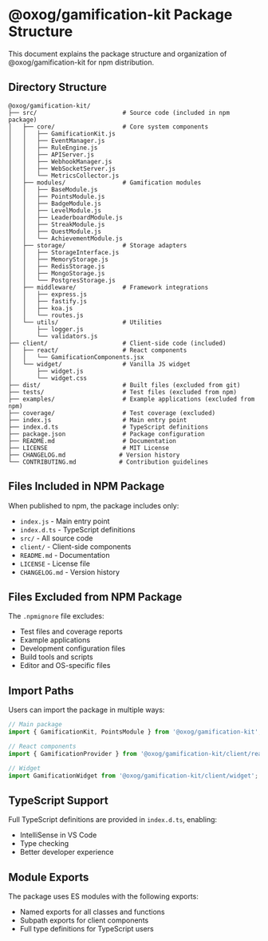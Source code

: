 # @oxog/gamification-kit Package Structure

This document explains the package structure and organization of @oxog/gamification-kit for npm distribution.

## Directory Structure

```
@oxog/gamification-kit/
├── src/                        # Source code (included in npm package)
│   ├── core/                   # Core system components
│   │   ├── GamificationKit.js
│   │   ├── EventManager.js
│   │   ├── RuleEngine.js
│   │   ├── APIServer.js
│   │   ├── WebhookManager.js
│   │   ├── WebSocketServer.js
│   │   └── MetricsCollector.js
│   ├── modules/                # Gamification modules
│   │   ├── BaseModule.js
│   │   ├── PointsModule.js
│   │   ├── BadgeModule.js
│   │   ├── LevelModule.js
│   │   ├── LeaderboardModule.js
│   │   ├── StreakModule.js
│   │   ├── QuestModule.js
│   │   └── AchievementModule.js
│   ├── storage/                # Storage adapters
│   │   ├── StorageInterface.js
│   │   ├── MemoryStorage.js
│   │   ├── RedisStorage.js
│   │   ├── MongoStorage.js
│   │   └── PostgresStorage.js
│   ├── middleware/             # Framework integrations
│   │   ├── express.js
│   │   ├── fastify.js
│   │   ├── koa.js
│   │   └── routes.js
│   └── utils/                  # Utilities
│       ├── logger.js
│       └── validators.js
├── client/                     # Client-side code (included)
│   ├── react/                  # React components
│   │   └── GamificationComponents.jsx
│   └── widget/                 # Vanilla JS widget
│       ├── widget.js
│       └── widget.css
├── dist/                       # Built files (excluded from git)
├── tests/                      # Test files (excluded from npm)
├── examples/                   # Example applications (excluded from npm)
├── coverage/                   # Test coverage (excluded)
├── index.js                    # Main entry point
├── index.d.ts                  # TypeScript definitions
├── package.json                # Package configuration
├── README.md                   # Documentation
├── LICENSE                     # MIT License
├── CHANGELOG.md               # Version history
└── CONTRIBUTING.md            # Contribution guidelines
```

## Files Included in NPM Package

When published to npm, the package includes only:
- `index.js` - Main entry point
- `index.d.ts` - TypeScript definitions
- `src/` - All source code
- `client/` - Client-side components
- `README.md` - Documentation
- `LICENSE` - License file
- `CHANGELOG.md` - Version history

## Files Excluded from NPM Package

The `.npmignore` file excludes:
- Test files and coverage reports
- Example applications
- Development configuration files
- Build tools and scripts
- Editor and OS-specific files

## Import Paths

Users can import the package in multiple ways:

```javascript
// Main package
import { GamificationKit, PointsModule } from '@oxog/gamification-kit';

// React components
import { GamificationProvider } from '@oxog/gamification-kit/client/react';

// Widget
import GamificationWidget from '@oxog/gamification-kit/client/widget';
```

## TypeScript Support

Full TypeScript definitions are provided in `index.d.ts`, enabling:
- IntelliSense in VS Code
- Type checking
- Better developer experience

## Module Exports

The package uses ES modules with the following exports:
- Named exports for all classes and functions
- Subpath exports for client components
- Full type definitions for TypeScript users